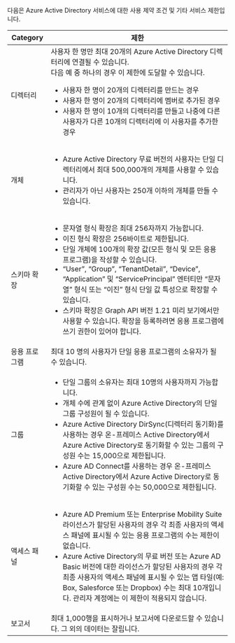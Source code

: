 다음은 Azure Active Directory 서비스에 대한 사용 제약 조건 및 기타 서비스 제한입니다.

| Category | 제한 |
|---|---|
| 디렉터리 | 사용자 한 명만 최대 20개의 Azure Active Directory 디렉터리에 연결될 수 있습니다.<br />다음 예 중 하나의 경우 이 제한에 도달할 수 있습니다. <ul> <li>사용자 한 명이 20개의 디렉터리를 만드는 경우</li><li>사용자 한 명이 20개의 디렉터리에 멤버로 추가된 경우</li><li>사용자 한 명이 10개의 디렉터리를 만들고 나중에 다른 사용자가 다른 10개의 디렉터리에 이 사용자를 추가한 경우</li></ul> |  
| 개체 | <ul><li>Azure Active Directory 무료 버전의 사용자는 단일 디렉터리에서 최대 500,000개의 개체를 사용할 수 있습니다.</li><li>관리자가 아닌 사용자는 250개 이하의 개체를 만들 수 있습니다.</li></ul> |
| 스키마 확장 | <ul><li>문자열 형식 확장은 최대 256자까지 가능합니다. </li><li>이진 형식 확장은 256바이트로 제한됩니다.</li><li>단일 개체에 100개의 확장 값(모든 형식 및 모든 응용 프로그램)을 작성할 수 있습니다.</li><li>“User”, “Group”, “TenantDetail”, “Device”, “Application” 및 “ServicePrincipal” 엔터티만 “문자열” 형식 또는 “이진” 형식 단일 값 특성으로 확장할 수 있습니다.</li><li>스키마 확장은 Graph API 버전 1.21 미리 보기에서만 사용할 수 있습니다. 확장을 등록하려면 응용 프로그램에 쓰기 권한이 있어야 합니다.</li></ul> |
| 응용 프로그램 | 최대 10 명의 사용자가 단일 응용 프로그램의 소유자가 될 수 있습니다. |
| 그룹 | <ul><li>단일 그룹의 소유자는 최대 10명의 사용자까지 가능합니다.</li><li>개체 수에 관계 없이 Azure Active Directory의 단일 그룹 구성원이 될 수 있습니다.</li><li>Azure Active Directory DirSync(디렉터리 동기화)를 사용하는 경우 온-프레미스 Active Directory에서 Azure Active Directory로 동기화할 수 있는 그룹의 구성원 수는 15,000으로 제한됩니다.</li><li>Azure AD Connect를 사용하는 경우 온-프레미스 Active Directory에서 Azure Active Directory로 동기화할 수 있는 구성원 수는 50,000으로 제한됩니다.</li></ul> |
| 액세스 패널 | <ul><li>Azure AD Premium 또는 Enterprise Mobility Suite 라이선스가 할당된 사용자의 경우 각 최종 사용자의 액세스 패널에 표시될 수 있는 응용 프로그램의 수는 제한이 없습니다.</li><li>Azure Active Directory의 무료 버전 또는 Azure AD Basic 버전에 대한 라이선스가 할당된 사용자의 경우 각 최종 사용자의 액세스 패널에 표시될 수 있는 앱 타일(예: Box, Salesforce 또는 Dropbox) 수는 최대 10개입니다. 관리자 계정에는 이 제한이 적용되지 않습니다.</li></ul> |
| 보고서 | 최대 1,000행을 표시하거나 보고서에 다운로드할 수 있습니다. 그 외의 데이터는 잘립니다. |

<!---HONumber=Oct15_HO3-->